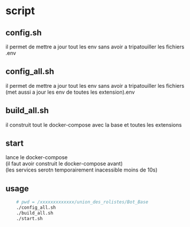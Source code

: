 # script

## config.sh

il permet de mettre a jour tout les env sans avoir a tripatouiller les fichiers .env

## config_all.sh

il permet de mettre a jour tout les env sans avoir a tripatouiller les fichiers (met aussi a jour les env de toutes les extension).env

## build_all.sh

il construit tout le docker-compose avec la base et toutes les extensions

## start

lance le docker-compose \
(il faut avoir construit le docker-compose avant) \
(les services serotn temporairement inacessible moins de 10s)

## usage

```bash
    # pwd = /xxxxxxxxxxxxx/union_des_rolistes/Bot_Base
    ./config_all.sh
    ./build_all.sh
    ./start.sh
```
